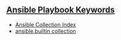 ## [Ansible Playbook Keywords](https://docs.ansible.com/ansible/latest/reference_appendices/playbooks_keywords.html#playbook-keywords)

- [Ansible Collection Index](https://docs.ansible.com/ansible/2.10/collections/index.html)
- [ansible.builtin collection](https://docs.ansible.com/ansible/2.10/collections/ansible/builtin/index.html#plugins-in-ansible-builtin)
